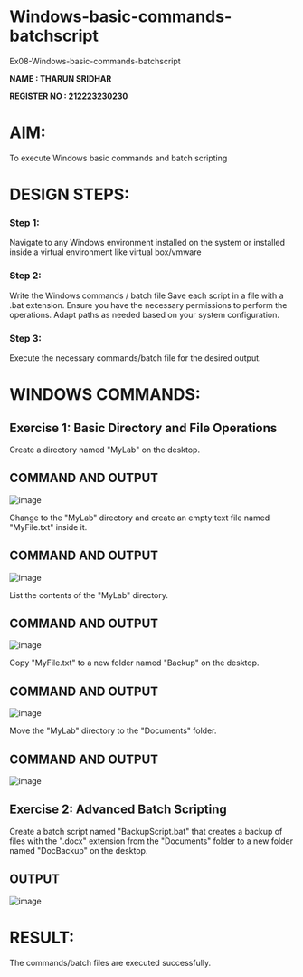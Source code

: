 # Windows-basic-commands-batchscript
Ex08-Windows-basic-commands-batchscript

**NAME : THARUN SRIDHAR**

**REGISTER NO : 212223230230** 

# AIM:
To execute Windows basic commands and batch scripting

# DESIGN STEPS:

### Step 1:

Navigate to any Windows environment installed on the system or installed inside a virtual environment like virtual box/vmware 

### Step 2:

Write the Windows commands / batch file
Save each script in a file with a .bat extension.
Ensure you have the necessary permissions to perform the operations.
Adapt paths as needed based on your system configuration.
### Step 3:

Execute the necessary commands/batch file for the desired output. 




# WINDOWS COMMANDS:
## Exercise 1: Basic Directory and File Operations
Create a directory named "MyLab" on the desktop.


## COMMAND AND OUTPUT

![image](https://github.com/user-attachments/assets/af39934e-f692-4431-87c0-06bc7abb2d65)

Change to the "MyLab" directory and create an empty text file named "MyFile.txt" inside it.


## COMMAND AND OUTPUT

![image](https://github.com/user-attachments/assets/5d5a50cb-663e-48fb-bdbf-bbaccdbeaaa6)

List the contents of the "MyLab" directory.


## COMMAND AND OUTPUT

![image](https://github.com/user-attachments/assets/49362331-3d1b-4dce-ba68-25101ce2139c)

Copy "MyFile.txt" to a new folder named "Backup" on the desktop.

## COMMAND AND OUTPUT

![image](https://github.com/user-attachments/assets/8183660a-2edd-4427-b1dd-c1ce07f579d5)

Move the "MyLab" directory to the "Documents" folder.


## COMMAND AND OUTPUT

![image](https://github.com/user-attachments/assets/17f05872-463d-4666-ac48-5ac2c5c54ed5)


## Exercise 2: Advanced Batch Scripting
Create a batch script named "BackupScript.bat" that creates a backup of files with the ".docx" extension from the "Documents" folder to a new folder named "DocBackup" on the desktop.

## OUTPUT

![image](https://github.com/user-attachments/assets/0216e73b-4b53-446b-bf01-52d26d203b9f)




# RESULT:
The commands/batch files are executed successfully.

